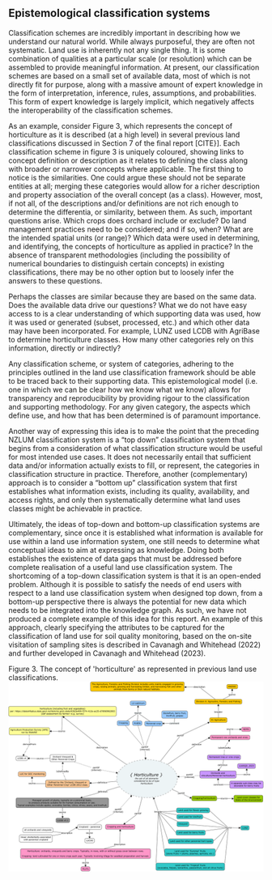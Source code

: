 ## Epistemological classification systems

Classification schemes are incredibly important in describing how we understand our natural world. While always purposeful, they are often not systematic. Land use is inherently not any single thing. It is some combination of qualities at a particular scale (or resolution) which can be assembled to provide meaningful information. At present, our classification schemes are based on a small set of available data, most of which is not directly fit for purpose, along with a massive amount of expert knowledge in the form of interpretation, inference, rules, assumptions, and probabilities. This form of expert knowledge is largely implicit, which negatively affects the interoperability of the classification schemes.

As an example, consider Figure 3, which represents the concept of horticulture as it is described (at a high level) in several previous land classifications discussed in Section 7 of the final report [CITE}]. Each classification scheme in figure 3 is uniquely coloured, showing links to concept definition or description as it relates to defining the class along with broader or narrower concepts where applicable. The first thing to notice is the similarities. One could argue these should not be separate entities at all; merging these categories would allow for a richer description and property association of the overall concept (as a class). However, most, if not all, of the descriptions and/or definitions are not rich enough to determine the differentia, or similarity, between them. As such, important questions arise. Which crops does orchard include or exclude? Do land management practices need to be considered; and if so, when? What are the intended spatial units (or range)? Which data were used in determining, and identifying, the concepts of horticulture as applied in practice? In the absence of transparent methodologies (including the possibility of numerical boundaries to distinguish certain concepts) in existing classifications, there may be no other option but to loosely infer the answers to these questions.

Perhaps the classes are similar because they are based on the same data. Does the available data drive our questions? What we do not have easy access to is a clear understanding of which supporting data was used, how it was used or generated (subset, processed, etc.) and which other data may have been incorporated. For example, LUNZ used LCDB with AgriBase to determine horticulture classes. How many other categories rely on this information, directly or indirectly?

Any classification scheme, or system of categories, adhering to the principles outlined in the land use classification framework should be able to be traced back to their supporting data. This epistemological model (i.e. one in which we can be clear how we know what we know) allows for transparency and reproducibility by providing rigour to the classification and supporting methodology. For any given category, the aspects which define use, and how that has been determined is of paramount importance.

Another way of expressing this idea is to make the point that the preceding NZLUM classification system is a “top down” classification system that begins from a consideration of what classification structure would be useful for most intended use cases. It does not necessarily entail that sufficient data and/or information actually exists to fill, or represent, the categories in classification structure in practice. Therefore, another (complementary) approach is to consider a “bottom up” classification system that first establishes what information exists, including its quality, availability, and access rights, and only then systematically determine what land uses classes might be achievable in practice.

Ultimately, the ideas of top-down and bottom-up classification systems are complementary, since once it is established what information is available for use within a land use information system, one still needs to determine what conceptual ideas to aim at expressing as knowledge. Doing both establishes the existence of data gaps that must be addressed before complete realisation of a useful land use classification system.
The shortcoming of a top-down classification system is that it is an open-ended problem. Although it is possible to satisfy the needs of end users with respect to a land use classification system when designed top down, from a bottom-up perspective there is always the potential for new data which needs to be integrated into the knowledge graph. As such, we have not produced a complete example of this idea for this report. An example of this approach, clearly specifying the attributes to be captured for the classification of land use for soil quality monitoring, based on the on-site visitation of sampling sites is described in Cavanagh and Whitehead (2022) and further developed in Cavanagh and Whitehead (2023). 
 

Figure 3. The concept of 'horticulture' as represented in previous land use classifications.
![CMap horticulture figure](../../figs/CLU_horticulture_v4_trim.svg)
